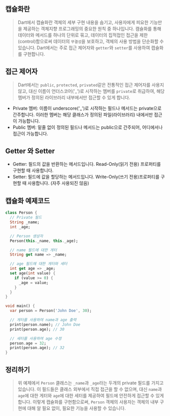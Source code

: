 ## 캡슐화란
>Dart에서 캡슐화란 객체의 세부 구현 내용을 숨기고, 사용자에게 피요한 기능만을 제공하는 객체지향 프로그래밍의 중요한 원칙 중 하나입니다. 캠슐화를 통해 데이터와 메서드를 하나의 단위로 묶고, 데이터의 집적접인 접근을 제한(control)함으로써 데이터의 `무결성`을 보호하고, 객체의 사용 방법을 단순화할 수 있습니다. Dart에서는 주로 접근 제어자와 `getter`와 `setter`를 사용하여 캡슐화를 구현합니다.

## 접근 제어자
>Dart에서는 `public`, `protected`, `privated`같은 전통적인 접근 제어자를 사용지않고, 대신 이름이 언더스코어('_')로 시작하는 멤버를 `private`로 취급하여, 해당 멤버가 정의된 라이브러리 내부에서만 접근할 수 있게 합니다.
- Private 멤버: 이름이 underscore('_')로 시작하는 필드나 메서드는 private으로 간주합니다. 이러한 멤버는 해당 클래스가 정의된 파일(라이브러리) 내에서만 접근이 가능합니다.
- Public 멤버: 밑줄 없이 정의된 필드나 메서드는 public으로 간주되어, 어디에서나 접근이 가능합니다.

## Getter 와 Setter
- Getter: 필드의 값을 반환하는 메서드입니다. Read-Only(읽기 전용) 프로퍼티를 구현할 때 사용합니다.
- Setter: 필드에 값을 할당하는 메서드입니다. Write-Only(쓰기 전용)프로퍼티를 구현할 때 사용합니다. (자주 사용되진 않음)

## 캡슐화 예제코드
```dart
class Person {
  // Private 필드
  String _name;
  int _age;

  // Person 생성자
  Person(this._name, this._age);

  // name 필드에 대한 게터
  String get name => _name;

  // age 필드에 대한 게터와 세터
  int get age => _age;
  set age(int value) {
    if (value >= 0) {
      _age = value;
    }
  }
}

void main() {
  var person = Person('John Doe', 30);

  // 게터를 사용하여 name과 age 출력
  print(person.name); // John Doe
  print(person.age); // 30

  // 세터를 사용하여 age 수정
  person.age = 32;
  print(person.age); // 32
}
```

## 정리하기
>위 예제에서 `Person` 클래스는 `_name`과 `_age`라는 두개의 private 필드를 가지고 있습니다. 이 필드들은 클래스 외부에서 직접 접근을 할 수 없으며, 대신 `name`과 `age`에 대한 게터와 `age`에 대한 세터를 제공하여 필드에 안전하게 접근할 수 있게 합니다. 이렇게 캡슐화를 구현함으로써, `Person` 객체의 사용자는 객체의 내부 구현에 대해 알 필요 없이, 필요한 기능을 사용할 수 있습니다.
